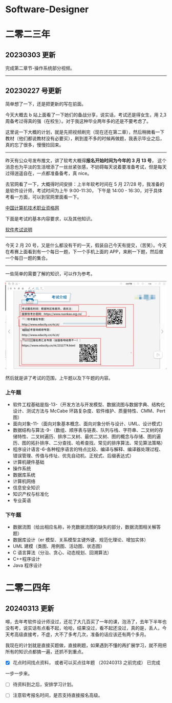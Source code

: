 # Software-Designer

# 二零二三年

## 20230303 更新

完成第二章节-操作系统部分视频。

---

## 20230227 号更新

简单想了一下，还是把更新的写在前面。

今天大概去 b 站上面看了一下她们的备战分享，说实话，考试还是得女生，用 2,3 周备考过得真的强（在校生）。对于我这种毕业两年多的还是不要考虑了。

这里说一下大概的计划，就是先把视频刷完（现在还在第二章），然后稍微看一下教材（他们都说教材没有必要买），刷到差不多的时候再做题，我表示毕业之后，真的忘了很多，慢慢捡回来。

---

昨天有公众号发布推文，讲了软考大概得**报名开始时间为今年的 3 月 13 号**， 这个消息也为平淡的生活增添了一丝丝紧张感，不妨碍每天说着要准备考试，但是每天过得逍遥自在，一点都准备备考，真 nice。

去官网看了一下，大概得时间安排：上半年软考时间在 5 月 27/28 号，我准备的是软件设计师，考试时间为上午 9:00-11:30， 下午是 14:00 - 16:30，对于具体考看一方面，可以到官网里面看一下。

[中国计算机技术职业资格网](https://www.ruankao.org.cn/)

下面是考试的基本内容要求，以及其他知识。

[软件考试说明](https://www.ruankao.org.cn/platform/details?code=02_15)

---

今天 2 月 20 号，又是什么都没有干的一天，假装自己今天有提交，（苦笑）。今天在希赛上面看到有一个每日一题，下一个手机上面的 APP，来刷一下题，然后做一个每日一题的集合。

---

一些简单的需要了解的知识，可以作为参考。

![](./2023软件设计师/img/exam_intro.png)

然后就是讲了考试的范围，上午题以及下午题的内容。

### **上午题**

- 软件工程基础是指-13-（开发方法与开发模型、数据流图与数据字典、结构化设计、测试方法与 McCabe 环路复杂度、软件维护、质量特性、CMM、Pert 图）
- 面向对象-11-（面向对象基本概念、面向对象分析与设计、UML、设计模式）
- 数据结构与算法-9-（数组、顺序表与链表、队列与栈、字符串、二叉树的存储特性、二叉树遍历、排序二叉树、最优二叉树、图的概念与存储、图的遍历、图的拓扑排序、二分查找、哈希查找、常见的排序算法、常见算法策略）
- 程序设计语言-6-各种程序语言的特点比较、编译与解释、编译器处理过程、错误管理、传值与传址、优先自动机、正规式、后缀表达式）
- 计算机硬件基础
- 操作系统
- 数据库系统
- 计算机网络
- 信息安全知识
- 知识产权与标准化
- 专业英语

### **下午题**

- 数据流图（给出相应名称，补充数据流图的缺失的部分，数据流图相关解答题）
- 数据库设计（er 模型、关系模型主键外键、规范化理论、增加实体）
- UML 建模（类图、用例图、活动图、状态图）
- C 语言算法（分治、贪心、动态规划、回溯算法）
- C++程序设计
- Java 程序设计

# 二零二四年

## 20240313 更新

嘚，去年考软件设计师没过，还花了大几百买了一年的课，泡汤了，去年下半年也没有考，说实话有点看不起，哈哈，结果没过，看不起还没过，真的是，丢人，今天考高级直接考，不虚，大不了多考几次，准备的话应该还有两个多月。

我现在的计划就是直接买题做，直接刷题，如果遇到不懂的再扩展学习，就不用把所有的知识点都搞一遍，还抓不到重点。

- [x] 花点时间找点资料， 或者可以买点往年题 （20240313 之前完成） 已完成

一步一步来。

- [ ] 待资料到之后，安排学习计划。
- [ ] 注意软考报名时间，是否支持直接报名高级。





